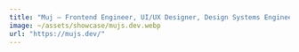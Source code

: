```yaml
---
title: "Muj – Frontend Engineer, UI/UX Designer, Design Systems Engineer"
image: ~/assets/showcase/mujs.dev.webp
url: "https://mujs.dev/"
---
```

